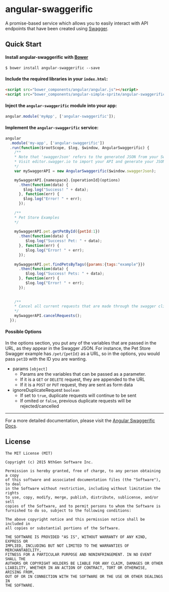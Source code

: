 # angular-swaggerific
A promise-based service which allows you to easily interact with API endpoints that have been created using [Swagger](http://swagger.io/).

## Quick Start

#### Install angular-swaggerific with [Bower](http://www.bower.io)

```
$ bower install angular-swaggerific --save
```

#### Include the required libraries in your `index.html`: 

```html
<script src="bower_components/angular/angular.js"></script>
<script src="bower_components/angular-simple-sprite/angular-swaggerific.min.js"></script>
```

#### Inject the `angular-swaggerific` module into your app:

```javascript
angular.module('myApp', ['angular-swaggerific']);
```

#### Implement the `angular-swaggerific` service:

```javascript
angular
  .module('my-app', ['angular-swaggerific'])
  .run(function($rootScope, $log, $window, AngularSwaggerific) {
    /**
    * Note that 'swaggerJson' refers to the generated JSON from your Swagger API. 
    * Visit editor.swagger.io to import your API and generate your JSON file.
    */ 
    var mySwaggerAPI = new AngularSwaggerific($window.swaggerJson);

    mySwaggerAPI.{namespace}.{operationId}(options)
      .then(function(data) { 
      	$log.log("Success! " + data);
      }, function(err) {
      	$log.log("Error! " + err);
      });
    
    /**
    * Pet Store Examples
    */
    
    mySwaggerAPI.pet.getPetById({petId:1})
      .then(function(data) {
     	 $log.log("Success! Pet: " + data);
      }, function(err) {
     	 $log.log("Error! " + err);
      });
    
    mySwaggerAPI.pet.findPetsByTags({params:{tags:"example"}})
      .then(function(data) {
     	 $log.log("Success! Pets: " + data);
      }, function(err) {
     	 $log.log("Error! " + err);
      });
      
    
    /**
    * Cancel all current requests that are made through the swagger client
    */
    mySwaggerAPI.cancelRequests();
  }); 
```

#### Possible Options

In the options section, you put any of the variables that are passed in the URL, as they appear in the Swagger JSON. For instance, the Pet Store Swagger example has `/pet/{petId}` as a URL, so in the options, you would pass `petID` with the ID you are wanting.

+ params `[object]`
  + Params are the variables that can be passed as a parameter.
  + If it is a `GET` or `DELETE` request, they are appended to the URL
  + If it is a `POST` or `PUT` request, they are sent as form data
+ ignoreDuplicateRequest `boolean`
  + If set to `true`, duplicate requests will continue to be sent
  + If omited or `false`, previous duplicate requests will be rejected/cancelled 

___

For a more detailed documentation, please visit the [Angular Swaggerific Docs](http://traderev.github.io/angular-swaggerific).

## License

```
The MIT License (MIT)

Copyright (c) 2015 NthGen Software Inc.

Permission is hereby granted, free of charge, to any person obtaining a copy
of this software and associated documentation files (the "Software"), to deal
in the Software without restriction, including without limitation the rights
to use, copy, modify, merge, publish, distribute, sublicense, and/or sell
copies of the Software, and to permit persons to whom the Software is
furnished to do so, subject to the following conditions:

The above copyright notice and this permission notice shall be included in
all copies or substantial portions of the Software.

THE SOFTWARE IS PROVIDED "AS IS", WITHOUT WARRANTY OF ANY KIND, EXPRESS OR
IMPLIED, INCLUDING BUT NOT LIMITED TO THE WARRANTIES OF MERCHANTABILITY,
FITNESS FOR A PARTICULAR PURPOSE AND NONINFRINGEMENT. IN NO EVENT SHALL THE
AUTHORS OR COPYRIGHT HOLDERS BE LIABLE FOR ANY CLAIM, DAMAGES OR OTHER
LIABILITY, WHETHER IN AN ACTION OF CONTRACT, TORT OR OTHERWISE, ARISING FROM,
OUT OF OR IN CONNECTION WITH THE SOFTWARE OR THE USE OR OTHER DEALINGS IN
THE SOFTWARE.
```



